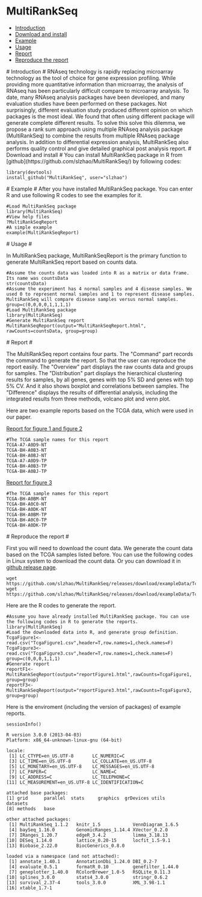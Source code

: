 MultiRankSeq
============
* [Introduction](#Introduction)
* [Download and install](#download)
* [Example](#example)
* [Usage](#usage)
* [Report](#report)
* [Reproduce the report](#reproduce)

<a name="Introduction"/>
# Introduction #
RNAseq technology is rapidly replacing microarray technology as the tool of choice for gene expression profiling. While providing more quantitative information than microarray, the analysis of RNAseq has been particularly difficult compare to microarray analysis. To date, many RNAseq analysis packages have been developed, and many evaluation studies have been performed on these packages.  Not surprisingly, different evaluation study produced different opinion on which packages is the most ideal.  We found that often using different package will generate complete different results.  To solve this solve this dilemma, we propose a rank sum approach using multiple RNAseq analysis package (MultiRankSeq) to combine the results from multiple RNAseq package analysis. In addition to differential expression analysis, MultiRankSeq also performs quality control and give detailed graphical post analysis report.    

<a name="download"/>
# Download and install #
You can install MultiRankSeq package in R from [github](https://github.com/slzhao/MultiRankSeq/) by following codes:

	library(devtools)
	install_github("MultiRankSeq", user="slzhao")

<a name="example"/>
# Example #
After you have installed MultiRankSeq package. You can enter R and use following R codes to see the examples for it.
	
	#Load MultiRankSeq package
	library(MultiRankSeq)
	#View help files
	?MultiRankSeqReport
	#A simple example
	example(MultiRankSeqReport)

<a name="usage"/>
# Usage #

In MultiRankSeq package, MultiRankSeqReport is the primary function to generate MultiRankSeq report based on counts data.

	#Assume the counts data was loaded into R as a matrix or data frame. Its name was countsData
	str(countsData)
	#Assume the experiment has 4 normal samples and 4 disease samples. We used 0 to represent normal samples and 1 to represent disease samples. MultiRankSeq will compare disease samples versus normal samples.
	group=c(0,0,0,0,1,1,1,1)
	#Load MultiRankSeq package
	library(MultiRankSeq)
	#Generate MultiRankSeq report
	MultiRankSeqReport(output="MultiRankSeqReport.html", rawCounts=countsData, group=group)

<a name="report"/>
# Report #

The MultiRankSeq report contains four parts. The "Command" part records the command to generate the report. So that the user can reproduce the report easily. The "Overview" part displays the raw counts data and groups for samples. The "Distribution" part displays the hierarchical clustering results for samples, by all genes, genes with top 5% SD and genes with top 5% CV. And it also shows boxplot and correlations between samples. The "Difference" displays the results of differential analysis, including the integrated results from three methods, volcano plot and venn plot.

Here are two example reports based on the TCGA data, which were used in our paper.

[Report for figure 1 and figure 2](http://htmlpreview.github.io/?https://github.com/slzhao/MultiRankSeq/blob/master/example/reportFigure1.html)

	#The TCGA sample names for this report
	TCGA-A7-A0D9-NT
	TCGA-BH-A0B3-NT
	TCGA-BH-A0BJ-NT
	TCGA-A7-A0D9-TP
	TCGA-BH-A0B3-TP
	TCGA-BH-A0BJ-TP
 
[Report for figure 3](http://htmlpreview.github.io/?https://github.com/slzhao/MultiRankSeq/blob/master/example/reportFigure3.html)

	#The TCGA sample names for this report
	TCGA-BH-A0BM-NT
	TCGA-BH-A0C0-NT
	TCGA-BH-A0DK-NT
	TCGA-BH-A0BM-TP
	TCGA-BH-A0C0-TP
	TCGA-BH-A0DK-TP
	
<a name="reproduce"/>
# Reproduce the report #

First you will need to download the count data. We generate the count data based on the TCGA samples listed before. You can use the following codes in Linux system to download the count data. Or you can download it in [github release page](https://github.com/slzhao/MultiRankSeq/releases/tag/exampleData).

	wget https://github.com/slzhao/MultiRankSeq/releases/download/exampleData/TcgaFigure1.csv
	wget https://github.com/slzhao/MultiRankSeq/releases/download/exampleData/TcgaFigure3.csv

Here are the R codes to generate the report.

	#Assume you have already installed MultiRankSeq package. You can use the following codes in R to generate the reports.
    library(MultiRankSeq)
    #Load the downloaded data into R, and generate group definition.
    TcgaFigure1<-read.csv("TcgaFigure1.csv",header=T,row.names=1,check.names=F)
    TcgaFigure3<-read.csv("TcgaFigure3.csv",header=T,row.names=1,check.names=F)
    group=c(0,0,0,1,1,1)
    #Generate report
    reportF1<-MultiRankSeqReport(output="reportFigure1.html",rawCounts=TcgaFigure1, group=group)
    reportF3<-MultiRankSeqReport(output="reportFigure3.html",rawCounts=TcgaFigure3, group=group)

Here is the enviroment (including the version of packages) of example reports.

    sessionInfo()

    R version 3.0.0 (2013-04-03)
    Platform: x86_64-unknown-linux-gnu (64-bit)

    locale:
     [1] LC_CTYPE=en_US.UTF-8       LC_NUMERIC=C
     [3] LC_TIME=en_US.UTF-8        LC_COLLATE=en_US.UTF-8
     [5] LC_MONETARY=en_US.UTF-8    LC_MESSAGES=en_US.UTF-8
     [7] LC_PAPER=C                 LC_NAME=C
     [9] LC_ADDRESS=C               LC_TELEPHONE=C
    [11] LC_MEASUREMENT=en_US.UTF-8 LC_IDENTIFICATION=C

    attached base packages:
    [1] grid      parallel  stats     graphics  grDevices utils     datasets
    [8] methods   base

    other attached packages:
     [1] MultiRankSeq_1.1.2   knitr_1.5            VennDiagram_1.6.5
     [4] baySeq_1.16.0        GenomicRanges_1.14.4 XVector_0.2.0
     [7] IRanges_1.20.7       edgeR_3.4.2          limma_3.18.13
    [10] DESeq_1.14.0         lattice_0.20-15      locfit_1.5-9.1
    [13] Biobase_2.22.0       BiocGenerics_0.8.0

    loaded via a namespace (and not attached):
     [1] annotate_1.40.1      AnnotationDbi_1.24.0 DBI_0.2-7
     [4] evaluate_0.5.1       formatR_0.10         genefilter_1.44.0
     [7] geneplotter_1.40.0   RColorBrewer_1.0-5   RSQLite_0.11.3
    [10] splines_3.0.0        stats4_3.0.0         stringr_0.6.2
    [13] survival_2.37-4      tools_3.0.0          XML_3.98-1.1
    [16] xtable_1.7-1